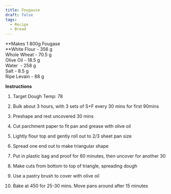 ```yaml
---
title: Fougasse
draft: false
tags:
  - Recipe
  - Bread
---
```

\*\*Makes 1 800g Fougase  
\*\*White Flour - 356 g  
Whole Wheat - 70.5 g  
Olive Oil - 18.5 g  
Water  - 258 g  
Salt - 8.5 g  
Ripe Levain - 88 g

**Instructions**

1.  Target Dough Temp: 78
    
2.  Bulk about 3 hours, with 3 sets of S+F every 30 mins for first 90mins
    
3.  Preshape and rest uncovered 30 mins
    
4.  Cut parchment paper to fit pan and grease with olive oil
    
5.  Lightly flour top and gently roll out to 2/3 sheet pan size
    
6.  Spread one end out to make triangular shape
    
7.  Put in plastic bag and proof for 60 minutes, then uncover for another 30
    
8.  Make cuts from bottom to top of triangle, spreading dough
    
9.  Use a pastry brush to cover with olive oil
    
10.  Bake at 450 for 25-30 mins. Move pans around after 15 minutes